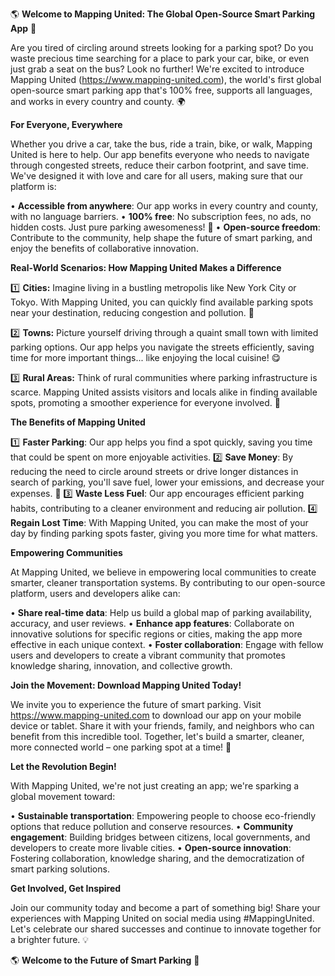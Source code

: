 🌎 **Welcome to Mapping United: The Global Open-Source Smart Parking App** 🚗

Are you tired of circling around streets looking for a parking spot? Do you waste precious time searching for a place to park your car, bike, or even just grab a seat on the bus? Look no further! We're excited to introduce Mapping United (https://www.mapping-united.com), the world's first global open-source smart parking app that's 100% free, supports all languages, and works in every country and county. 🌍

**For Everyone, Everywhere**

Whether you drive a car, take the bus, ride a train, bike, or walk, Mapping United is here to help. Our app benefits everyone who needs to navigate through congested streets, reduce their carbon footprint, and save time. We've designed it with love and care for all users, making sure that our platform is:

• **Accessible from anywhere**: Our app works in every country and county, with no language barriers.
• **100% free**: No subscription fees, no ads, no hidden costs. Just pure parking awesomeness! 🎉
• **Open-source freedom**: Contribute to the community, help shape the future of smart parking, and enjoy the benefits of collaborative innovation.

**Real-World Scenarios: How Mapping United Makes a Difference**

1️⃣ **Cities:** Imagine living in a bustling metropolis like New York City or Tokyo. With Mapping United, you can quickly find available parking spots near your destination, reducing congestion and pollution. 🌆

2️⃣ **Towns:** Picture yourself driving through a quaint small town with limited parking options. Our app helps you navigate the streets efficiently, saving time for more important things... like enjoying the local cuisine! 😋

3️⃣ **Rural Areas:** Think of rural communities where parking infrastructure is scarce. Mapping United assists visitors and locals alike in finding available spots, promoting a smoother experience for everyone involved. 🌾

**The Benefits of Mapping United**

1️⃣ **Faster Parking**: Our app helps you find a spot quickly, saving you time that could be spent on more enjoyable activities.
2️⃣ **Save Money**: By reducing the need to circle around streets or drive longer distances in search of parking, you'll save fuel, lower your emissions, and decrease your expenses. 💸
3️⃣ **Waste Less Fuel**: Our app encourages efficient parking habits, contributing to a cleaner environment and reducing air pollution.
4️⃣ **Regain Lost Time**: With Mapping United, you can make the most of your day by finding parking spots faster, giving you more time for what matters.

**Empowering Communities**

At Mapping United, we believe in empowering local communities to create smarter, cleaner transportation systems. By contributing to our open-source platform, users and developers alike can:

• **Share real-time data**: Help us build a global map of parking availability, accuracy, and user reviews.
• **Enhance app features**: Collaborate on innovative solutions for specific regions or cities, making the app more effective in each unique context.
• **Foster collaboration**: Engage with fellow users and developers to create a vibrant community that promotes knowledge sharing, innovation, and collective growth.

**Join the Movement: Download Mapping United Today!**

We invite you to experience the future of smart parking. Visit https://www.mapping-united.com to download our app on your mobile device or tablet. Share it with your friends, family, and neighbors who can benefit from this incredible tool. Together, let's build a smarter, cleaner, more connected world – one parking spot at a time! 🌟

**Let the Revolution Begin!**

With Mapping United, we're not just creating an app; we're sparking a global movement toward:

• **Sustainable transportation**: Empowering people to choose eco-friendly options that reduce pollution and conserve resources.
• **Community engagement**: Building bridges between citizens, local governments, and developers to create more livable cities.
• **Open-source innovation**: Fostering collaboration, knowledge sharing, and the democratization of smart parking solutions.

**Get Involved, Get Inspired**

Join our community today and become a part of something big! Share your experiences with Mapping United on social media using #MappingUnited. Let's celebrate our shared successes and continue to innovate together for a brighter future. 💡

🌎 **Welcome to the Future of Smart Parking** 🚗